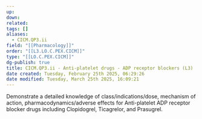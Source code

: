 ```yaml
---
up: 
down: 
related: 
tags: []
aliases:
  - CICM.QP3.ii
field: "[[Pharmacology]]"
order: "[[L3.LO.C.PEX.CICM]]"
type: "[[LO.C.PEX.CICM]]"
dg-publish: true
title: CICM.QP3.ii - Anti-platelet drugs - ADP receptor blockers (L3)
date created: Tuesday, February 25th 2025, 06:29:26
date modified: Tuesday, March 25th 2025, 16:09:21
---
```


Demonstrate a detailed knowledge of class/indications/dose, mechanism of action, pharmacodynamics/adverse effects for Anti-platelet ADP receptor blocker drugs including Clopidogrel, Ticagrelor, and Prasugrel.
